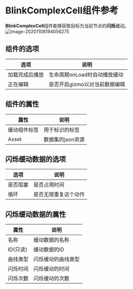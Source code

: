 # BlinkComplexCell组件参考

 **BlinkComplexCell**组件能够获取目标为当前节点的**闪烁**缓动。![image-20201108194056275](C:\Users\你失散的亲生父亲\Documents\tweenerGitBook\Sources\blinkComplexCell.png)

## 组件的选项

| 选项           | 说明                          |
| -------------- | ----------------------------- |
| 加载完成后播放 | 生命周期onLoad时自动播放缓动  |
| 正在编辑       | 是否开启gizmo以对当前数据编辑 |

## 组件的属性

| 属性         | 说明             |
| ------------ | ---------------- |
| 缓动组件标签 | 用于标识的标签   |
| Asset        | 数据集的json资源 |

## 闪烁缓动数据的选项

| 选项     | 说明                 |
| -------- | -------------------- |
| 是否阻塞 | 是否占用时间         |
| 循环     | 是否无限重复这个动作 |

## 闪烁缓动数据的属性

| 属性     | 说明               |
| -------- | ------------------ |
| 名称     | 缓动数据的名称     |
| ID(只读) | 缓动数据的ID       |
| 曲线类型 | 闪烁缓动的曲线类型 |
| 闪烁时间 | 闪烁缓动的时间     |
| 闪烁次数 | 闪烁缓动的次数     |

